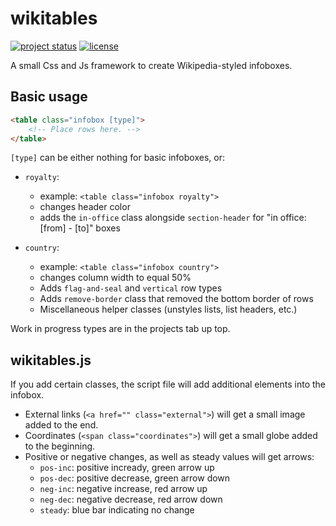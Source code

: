 # wikitables

[![project status](https://img.shields.io/badge/status-in_development-yellow.svg)](#)
[![license](https://img.shields.io/github/license/bodzaital/wikitables.svg)](https://github.com/bodzaital/wikitables/blob/master/LICENSE)

A small Css and Js framework to create Wikipedia-styled infoboxes.

## Basic usage

```html
<table class="infobox [type]">
	<!-- Place rows here. -->
</table>
```

`[type]` can be either nothing for basic infoboxes, or:

- `royalty`:
	- example: `<table class="infobox royalty">`
	- changes header color
	- adds the `in-office` class alongside `section-header` for "in office: [from] - [to]" boxes

- `country`:
	- example: `<table class="infobox country">`
	- changes column width to equal 50%
	- Adds `flag-and-seal` and `vertical` row types
	- Adds `remove-border` class that removed the bottom border of rows
	- Miscellaneous helper classes (unstyles lists, list headers, etc.)

Work in progress types are in the projects tab up top.

## wikitables.js

If you add certain classes, the script file will add additional elements into the infobox.

- External links (`<a href="" class="external">`) will get a small image added to the end.
- Coordinates (`<span class="coordinates">`) will get a small globe added to the beginning.
- Positive or negative changes, as well as steady values will get arrows:
	- `pos-inc`: positive incready, green arrow up
	- `pos-dec`: positive decrease, green arrow down
	- `neg-inc`: negative increase, red arrow up
	- `neg-dec`: negative decrease, red arrow down
	- `steady`: blue bar indicating no change